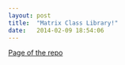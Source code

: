 ```yaml
---
layout: post
title:  "Matrix Class Library!"
date:   2014-02-09 18:54:06
---
```


[Page of the repo][repo-page]

[repo-page]: https://xc-zhang.github.io/matrix-class-library

